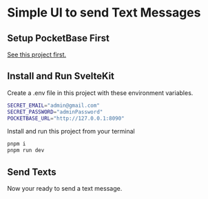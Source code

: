 # Simple UI to send Text Messages

## Setup PocketBase First

[See this project first.](https://github.com/thedittmer/pbtexts-go)

## Install and Run SvelteKit

Create a .env file in this project with these environment variables.

```bash
SECRET_EMAIL="admin@gmail.com"
SECRET_PASSWORD="adminPassword"
POCKETBASE_URL="http://127.0.0.1:8090"
```

Install and run this project from your terminal
```bash
pnpm i
pnpm run dev
```

## Send Texts
Now your ready to send a text message.
